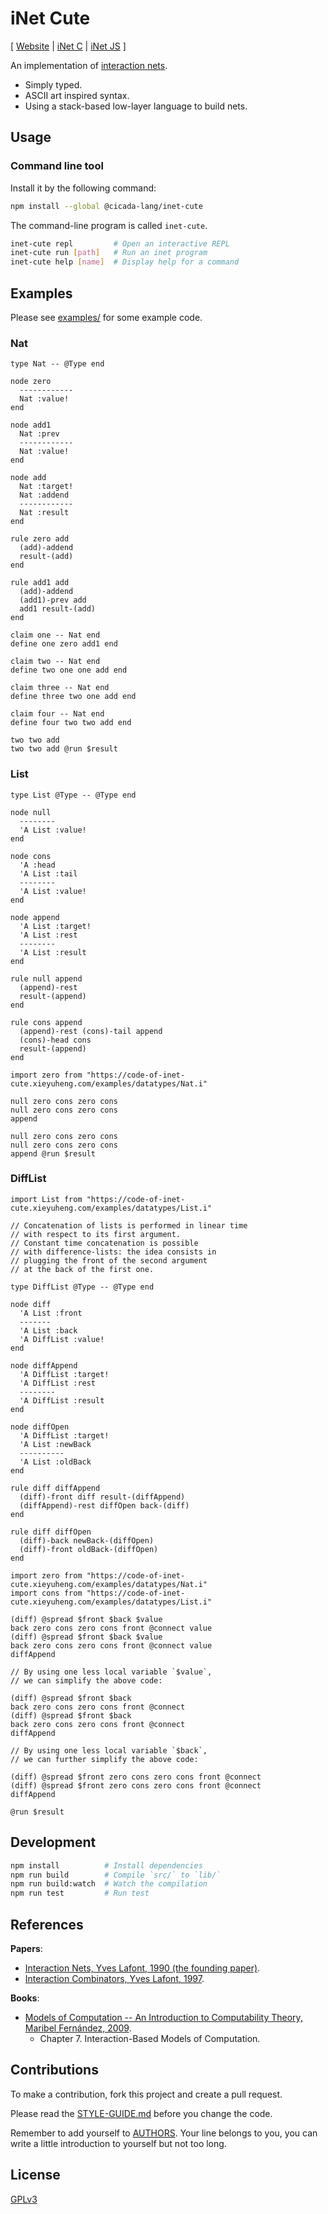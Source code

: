 # iNet Cute

[ [Website](https://inet.xieyuheng.com)
| [iNet C](https://github.com/cicada-lang/inet)
| [iNet JS](https://github.com/cicada-lang/inet-js) ]

An implementation of [interaction nets](https://en.wikipedia.org/wiki/Interaction_nets).

- Simply typed.
- ASCII art inspired syntax.
- Using a stack-based low-layer language to build nets.

## Usage

### Command line tool

Install it by the following command:

```sh
npm install --global @cicada-lang/inet-cute
```

The command-line program is called `inet-cute`.

```sh
inet-cute repl         # Open an interactive REPL
inet-cute run [path]   # Run an inet program
inet-cute help [name]  # Display help for a command
```

## Examples

Please see [examples/](./tests) for some example code.

### Nat

```inet
type Nat -- @Type end

node zero
  ------------
  Nat :value!
end

node add1
  Nat :prev
  ------------
  Nat :value!
end

node add
  Nat :target!
  Nat :addend
  ------------
  Nat :result
end

rule zero add
  (add)-addend
  result-(add)
end

rule add1 add
  (add)-addend
  (add1)-prev add
  add1 result-(add)
end

claim one -- Nat end
define one zero add1 end

claim two -- Nat end
define two one one add end

claim three -- Nat end
define three two one add end

claim four -- Nat end
define four two two add end

two two add
two two add @run $result
```

### List

```inet
type List @Type -- @Type end

node null
  --------
  'A List :value!
end

node cons
  'A :head
  'A List :tail
  --------
  'A List :value!
end

node append
  'A List :target!
  'A List :rest
  --------
  'A List :result
end

rule null append
  (append)-rest
  result-(append)
end

rule cons append
  (append)-rest (cons)-tail append
  (cons)-head cons
  result-(append)
end

import zero from "https://code-of-inet-cute.xieyuheng.com/examples/datatypes/Nat.i"

null zero cons zero cons
null zero cons zero cons
append

null zero cons zero cons
null zero cons zero cons
append @run $result
```

### DiffList

```inet
import List from "https://code-of-inet-cute.xieyuheng.com/examples/datatypes/List.i"

// Concatenation of lists is performed in linear time
// with respect to its first argument.
// Constant time concatenation is possible
// with difference-lists: the idea consists in
// plugging the front of the second argument
// at the back of the first one.

type DiffList @Type -- @Type end

node diff
  'A List :front
  -------
  'A List :back
  'A DiffList :value!
end

node diffAppend
  'A DiffList :target!
  'A DiffList :rest
  --------
  'A DiffList :result
end

node diffOpen
  'A DiffList :target!
  'A List :newBack
  ----------
  'A List :oldBack
end

rule diff diffAppend
  (diff)-front diff result-(diffAppend)
  (diffAppend)-rest diffOpen back-(diff)
end

rule diff diffOpen
  (diff)-back newBack-(diffOpen)
  (diff)-front oldBack-(diffOpen)
end

import zero from "https://code-of-inet-cute.xieyuheng.com/examples/datatypes/Nat.i"
import cons from "https://code-of-inet-cute.xieyuheng.com/examples/datatypes/List.i"

(diff) @spread $front $back $value
back zero cons zero cons front @connect value
(diff) @spread $front $back $value
back zero cons zero cons front @connect value
diffAppend

// By using one less local variable `$value`,
// we can simplify the above code:

(diff) @spread $front $back
back zero cons zero cons front @connect
(diff) @spread $front $back
back zero cons zero cons front @connect
diffAppend

// By using one less local variable `$back`,
// we can further simplify the above code:

(diff) @spread $front zero cons zero cons front @connect
(diff) @spread $front zero cons zero cons front @connect
diffAppend

@run $result
```

## Development

```sh
npm install          # Install dependencies
npm run build        # Compile `src/` to `lib/`
npm run build:watch  # Watch the compilation
npm run test         # Run test
```

## References

**Papers**:

- [Interaction Nets, Yves Lafont, 1990 (the founding paper)](./docs/references/papers/1990-interaction-nets.pdf).
- [Interaction Combinators, Yves Lafont, 1997](./docs/references/papers/1997-interaction-combinators.pdf).

**Books**:

- [Models of Computation -- An Introduction to Computability Theory, Maribel Fernández, 2009](./docs/references/books/models-of-computation--maribel-fernández.pdf).
  - Chapter 7. Interaction-Based Models of Computation.

## Contributions

To make a contribution, fork this project and create a pull request.

Please read the [STYLE-GUIDE.md](STYLE-GUIDE.md) before you change the code.

Remember to add yourself to [AUTHORS](AUTHORS).
Your line belongs to you, you can write a little
introduction to yourself but not too long.

## License

[GPLv3](LICENSE)
